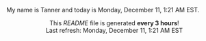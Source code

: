 My name is Tanner and today is Monday, December 11, 1:21 AM EST.

<p align="center">This <i>README</i> file is generated <b>every 3 hours</b>!</br>Last refresh: Monday, December 11, 1:21 AM EST<br /></p>
